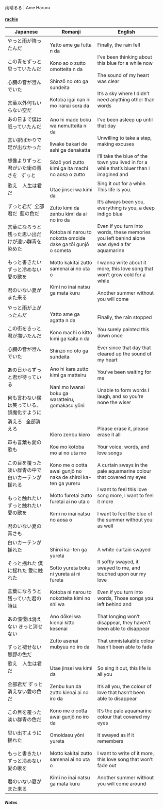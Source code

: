 雨晴るる | Ame Haruru
#### [rachie](https://docs.google.com/document/d/1oTZmQU1CqN5M5_JJMv46J7dZn8qqS7xdGz-jADwnApI/)

| Japanese                                                                                                                    | Romanji                                                                                                                                                                                                                            | English                                                                                                                                                                                                                                                                                                                                           |
| --------------------------------------------------------------------------------------------------------------------------- | ---------------------------------------------------------------------------------------------------------------------------------------------------------------------------------------------------------------------------------- | ------------------------------------------------------------------------------------------------------------------------------------------------------------------------------------------------------------------------------------------------------------------------------------------------------------------------------------------------- |
| やっと雨が降ったんだ<br><br>この青をずっと思っていたんだ<br><br>心臓の音が澄んでいた<br><br>言葉以外何もいらない空だ                                                      | Yatto ame ga futta n da<br><br>Kono ao o zutto omotteita n da<br><br>Shinzō no oto ga sundeita<br><br>Kotoba igai nan ni mo iranai sora da                                                                                         | Finally, the rain fell<br><br>I’ve been thinking about this blue for a while now<br><br>The sound of my heart was clear <br><br>It’s a sky where I didn’t need anything other than words                                                                                                                                                          |
| あの日まで僕は眠っていたんだ<br><br>言い訳ばかりで足が出なかった<br><br>想像よりずっと君がいた街の青さを   ずっと                                                          | Ano hi made boku wa nemutteita n da<br><br>Iiwake bakari de ashi ga denakatta<br><br>Sōzō yori zutto kimi ga ita machi no aosa o zutto                                                                                             | I’ve been asleep up until that day<br><br>Unwilling to take a step, making excuses<br><br>I’ll take the blue of the town you lived in for a while that’s bluer than I imagined and                                                                                                                                                                |
| 歌え    人生は君だ<br><br>ずっと君だ  全部君だ  藍の色だ<br><br>言葉になろうと残った思い出だけが遠い群青を染めた<br><br>もっと書きたい   ずっと冷めない愛の歌を<br><br>君のいない夏がまた来る        | Utae jinsei wa kimi da<br><br>Zutto kimi da zenbu kimi da ai no iro da<br><br>Kotoba ni narou to nokotta omoide dake ga tōi gunjō o someta<br><br>Motto kakitai zutto samenai ai no uta o<br><br>Kimi no inai natsu ga mata kuru   | Sing it out for a while. This life is you. <br><br>It’s always been you, everything is you, a deep indigo blue<br><br>Even if you turn into words, these memories you left behind alone was dyed a far aquamarine<br><br>I wanna write about it more, this love song that won’t grow cold for a while<br><br>Another summer without you will come |
| やっと雨が上がったんだ<br><br>この街をきっと君が描いたんだ<br><br>心臓の音が澄んでいた<br><br>あの日からずっと君が待っている<br><br>何も言わない僕は笑っている、誤魔化すように                     | Yatto ame ga agatta n da<br><br>Kono machi o kitto kimi ga kaita n da<br><br>Shinzō no oto ga sundeita<br><br>Ano hi kara zutto kimi ga matteiru<br><br>Nani mo iwanai boku ga waratteiru, gomakasu yōni                           | Finally, the rain stopped<br><br>You surely painted this down once <br><br>Ever since that day that cleared up the sound of my heart <br><br>You’ve been waiting for me<br><br>Unable to form words I laugh, and so you’re none the wiser                                                                                                         |
| 消えろ   全部消えろ<br><br>声も言葉も愛の歌も<br><br>この目を覆った淡い群青の中で 白いカーテンが揺れる<br><br>もっと触れたい ずっと触れたい 愛の歌を<br><br>君のいない夏の青さも                 | Kiero zenbu kiero<br><br>Koe mo kotoba mo ai no uta mo<br><br>Kono me o ootta awai gunjō no naka de shiroi ka-ten ga yureru<br><br>Motto furetai zutto furetai ai no uta o<br><br>Kimi no inai natsu no aosa o                     | Please erase it, please erase it all<br><br>Your voice, words, and love songs <br><br>A curtain sways in the pale aquamarine colour that covered my eyes <br><br>I want to feel this love song more, I want to feel it more<br><br>I want to feel the blue of the summer without you as well                                                      |
| 白いカーテンが揺れた<br><br>そっと揺れた 僕に揺れた 愛に触れた<br><br>言葉になろうと残っていた君の詩は<br><br>あの憧憬は消えない きっと消せない<br><br>ずっと褪せない無謬の色だ                   | Shiroi ka-ten ga yureta<br><br>Sotto yureta boku ni yureta ai ni fureta<br><br>Kotoba ni narou to nokotteita kimi no shi wa<br><br>Ano dōkei wa kienai kitto kesenai<br><br>Zutto asenai mubyuu no iro da                          | A white curtain swayed<br><br>It softly swayed, it swayed to me, and touched upon our my love<br><br>Even if you turn into words, Those songs you left behind and<br><br>That longing won’t disappear, they haven’t been able to disappear <br><br>That unmistakable colour hasn’t been able to fade                                              |
| 歌え    人生は君だ<br><br>全部君だ ずっと消えない愛の色だ<br><br>この目を覆った淡い群青の色だ<br><br>思い出すように揺れた<br><br>もっと書きたい   ずっと冷めない愛の歌を<br><br>君のいない夏がまた来る | Utae jinsei wa kimi da<br><br>Zenbu kun da zutto kienai ai no iro da<br><br>Kono me o ootta awai gunjō no iro da<br><br>Omoidasu yōni yureta<br><br>Motto kakitai zutto samenai ai no uta o<br><br>Kimi no inai natsu ga mata kuru | So sing it out, this life is all you<br><br>It’s all you, the colour of love that hasn’t been able to disappear<br><br>It’s the pale aquamarine colour that covered my eyes<br><br>It swayed as if it remembers<br><br>I want to write of it more, this love song that won’t fade out<br><br>Another summer without you will come around          |
##### Notes
>